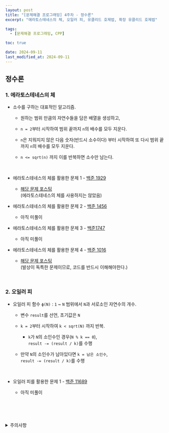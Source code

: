 ```yaml
---
layout: post
title: "[문제해결 프로그래밍] 4주차 - 정수론"
excerpt: "에라토스테네스의 체, 오일러 피, 유클리드 호제법, 확장 유클리드 호제법"

tags:
  - [문제해결 프로그래밍, CPP]

toc: true

date: 2024-09-11
last_modified_at: 2024-09-11
---
```

## 정수론
### 1. 에라토스테네스의 체
- 소수를 구하는 대표적인 알고리즘.  

  - 원하는 범위 만큼의 자연수들을 담은 배열을 생성하고,  

  - `n = 2`부터 시작하여 범위 끝까지 `n`의 배수를 모두 지운다.  

  - `n`은 지워지지 않은 다음 숫자(반드시 소수이다) 부터 시작하여 또 다시 범위 끝까지 `n`의 배수를 모두 지운다.

  - `n <= sqrt(n)` 까지 이를 반복하면 소수만 남는다.  

<br>

- 에라토스테네스의 체를 활용한 문제 1 - [백준 1929][def]  
  - [해당 문제 포스팅][def2]  
  (에라토스테네스의 체를 사용하지는 않았음)  

- 에라토스테네스의 체를 활용한 문제 2 - [백준 1456][def3]  
  - 아직 미풀이  

- 에라토스테네스의 체를 활용한 문제 3 - [백준1747][def4]  
  - 아직 미풀이  

- 에라토스테네스의 체를 활용한 문제 4 - [백준 1016][def5]  
  - [해당 문제 포스팅][def6]  
  (발상이 독특한 문제이므로, 코드를 반드시 이해해야한다.)  

<br>

### 2. 오일러 피
- 오일러 피 함수 `ϕ(N)` : `1` ~ `N` 범위에서 `N`과 서로소인 자연수의 개수.

  - 변수 `result`를 선언, 초기값은 `N`
  
  - `k = 2`부터 시작하여 `k < sqrt(N)` 까지 반복.

    - `k`가 `N`의 소인수인 경우(`N % k == 0`),  
    `result -= (result / k)`를 수행

  - 만약 `N`의 소인수가 남아있다면 `k = 남은 소인수`,  
  `result -= (result / k)`를 수행  

  <br>

- 오일러 피를 활용한 문제 1 - [백준 11689][def7]
  - 아직 미풀이

<br>
<br>
<br>
<br>
<details>
<summary>주의사항</summary>
<div markdown="1">

이 포스팅은 강원대학교 이다영 교수님의 문제해결 프로그래밍 수업을 들으며 내용을 정리 한 것입니다.  
수업 내용에 대한 저작권은 교수님께 있으니,  
다른 곳으로의 무분별한 내용 복사를 자제해 주세요.

</div>
</details>

[def]: https://www.acmicpc.net/problem/1929
[def2]: https://orbit3230.github.io/2024/04/16/Daily_Backjoon/
[def3]: https://www.acmicpc.net/problem/1456
[def4]: https://www.acmicpc.net/problem/1747
[def5]: https://www.acmicpc.net/problem/1016
[def6]: https://orbit3230.github.io/2024/08/29/Daily_Backjoon/
[def7]: https://www.acmicpc.net/problem/11689